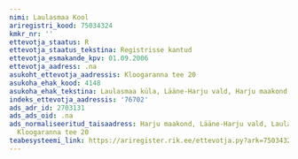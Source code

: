 ```yaml
---
nimi: Laulasmaa Kool
ariregistri_kood: 75034324
kmkr_nr: ''
ettevotja_staatus: R
ettevotja_staatus_tekstina: Registrisse kantud
ettevotja_esmakande_kpv: 01.09.2006
ettevotja_aadress: .na
asukoht_ettevotja_aadressis: Kloogaranna tee 20
asukoha_ehak_kood: 4148
asukoha_ehak_tekstina: Laulasmaa küla, Lääne-Harju vald, Harju maakond
indeks_ettevotja_aadressis: '76702'
ads_adr_id: 2703131
ads_ads_oid: .na
ads_normaliseeritud_taisaadress: Harju maakond, Lääne-Harju vald, Laulasmaa küla,
  Kloogaranna tee 20
teabesysteemi_link: https://ariregister.rik.ee/ettevotja.py?ark=75034324&ref=rekvisiidid
---
```

